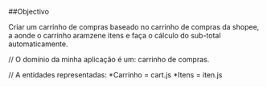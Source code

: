 
##Objectivo

Criar um carrinho de compras baseado no carrinho de compras da shopee, a aonde o carrinho aramzene
itens e faça o cálculo do sub-total automaticamente.

// O domínio da minha aplicação é um: carrinho de compras.

// A entidades representadas:
*Carrinho = cart.js
*Itens = iten.js